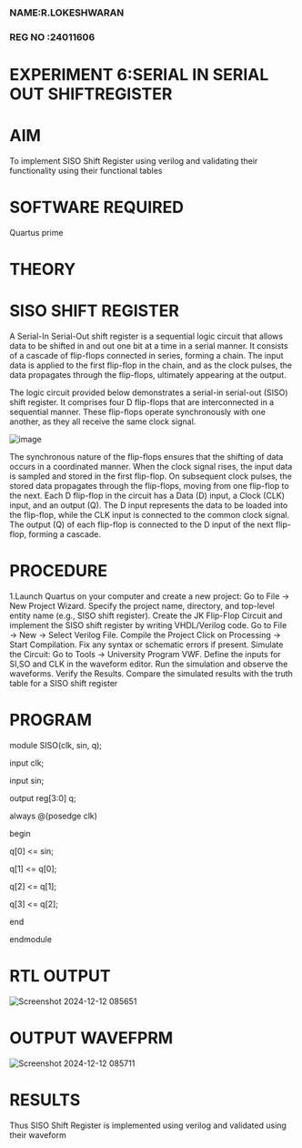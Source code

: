 ### NAME:R.LOKESHWARAN
### REG NO :24011606

# EXPERIMENT 6:SERIAL IN SERIAL OUT SHIFTREGISTER

# AIM

To implement  SISO Shift Register using verilog and validating their functionality using their functional tables

# SOFTWARE REQUIRED

Quartus prime

# THEORY

# SISO SHIFT REGISTER

A Serial-In Serial-Out shift register is a sequential logic circuit that allows data to be shifted in and out one bit at a time in a serial manner. It consists of a cascade of flip-flops connected in series, forming a chain. The input data is applied to the first flip-flop in the chain, and as the clock pulses, the data propagates through the flip-flops, ultimately appearing at the output.

The logic circuit provided below demonstrates a serial-in serial-out (SISO) shift register. It comprises four D flip-flops that are interconnected in a sequential manner. These flip-flops operate synchronously with one another, as they all receive the same clock signal.

![image](https://github.com/naavaneetha/SERIAL-IN-SERIAL-OUT-SHIFTREGISTER/assets/154305477/e81c4072-37f9-46c6-8145-566764b74c3a)



The synchronous nature of the flip-flops ensures that the shifting of data occurs in a coordinated manner. When the clock signal rises, the input data is sampled and stored in the first flip-flop. On subsequent clock pulses, the stored data propagates through the flip-flops, moving from one flip-flop to the next.
Each D flip-flop in the circuit has a Data (D) input, a Clock (CLK) input, and an output (Q). The D input represents the data to be loaded into the flip-flop, while the CLK input is connected to the common clock signal. The output (Q) of each flip-flop is connected to the D input of the next flip-flop, forming a cascade.

# PROCEDURE

1.Launch Quartus on your computer and create a new project: Go to File → New Project Wizard.
 Specify the project name, directory, and top-level entity name (e.g., SISO shift register).
 Create the JK Flip-Flop Circuit and implement the SISO shift register by writing VHDL/Verilog code.
 Go to File → New → Select Verilog File.
 Compile the Project Click on Processing → Start Compilation.
 Fix any syntax or schematic errors if present.
 Simulate the Circuit: Go to Tools → University Program VWF.
 Define the inputs for SI,SO and CLK in the waveform editor.
 Run the simulation and observe the waveforms.
 Verify the Results. Compare the simulated results with the truth table for a SISO shift register

# PROGRAM

module SISO(clk, sin, q);

 input clk;
 
 input sin;
 
 output reg[3:0] q;
 
 always @(posedge clk)
 
 begin
 
 q[0] <= sin;
 
 q[1] <= q[0];
 
 q[2] <= q[1];
 
 q[3] <= q[2];
 
 end
 
 endmodule

# RTL OUTPUT

![Screenshot 2024-12-12 085651](https://github.com/user-attachments/assets/446b9ecd-69b3-4e3a-bc9f-d00e204a4cde)


# OUTPUT WAVEFPRM

![Screenshot 2024-12-12 085711](https://github.com/user-attachments/assets/d0108714-9d1c-409f-a968-6b0a02c7067c)


# RESULTS
 Thus SISO Shift Register is implemented using verilog and validated using their waveform

